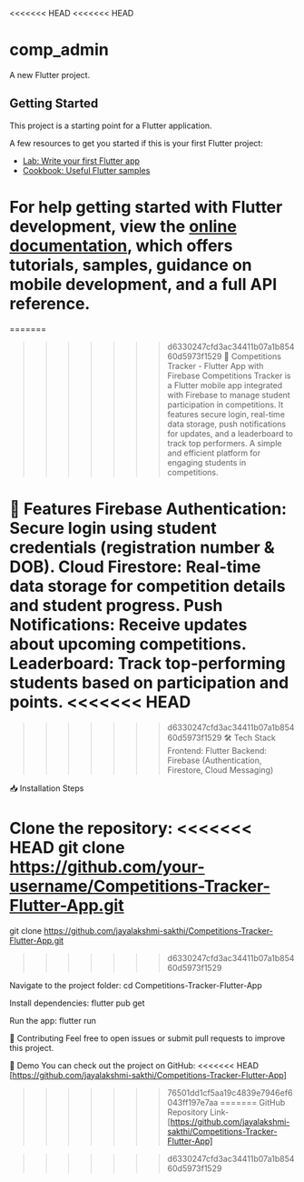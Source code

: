 <<<<<<< HEAD
<<<<<<< HEAD
# comp_admin

A new Flutter project.

## Getting Started

This project is a starting point for a Flutter application.

A few resources to get you started if this is your first Flutter project:

- [Lab: Write your first Flutter app](https://docs.flutter.dev/get-started/codelab)
- [Cookbook: Useful Flutter samples](https://docs.flutter.dev/cookbook)

For help getting started with Flutter development, view the
[online documentation](https://docs.flutter.dev/), which offers tutorials,
samples, guidance on mobile development, and a full API reference.
=======
=======
>>>>>>> d6330247cfd3ac34411b07a1b85460d5973f1529
🚀 Competitions Tracker - Flutter App with Firebase
Competitions Tracker is a Flutter mobile app integrated with Firebase to manage student participation in competitions. It features secure login, real-time data storage, push notifications for updates, and a leaderboard to track top performers. A simple and efficient platform for engaging students in competitions.

📌 Features
Firebase Authentication: Secure login using student credentials (registration number & DOB).
Cloud Firestore: Real-time data storage for competition details and student progress.
Push Notifications: Receive updates about upcoming competitions.
Leaderboard: Track top-performing students based on participation and points.
<<<<<<< HEAD
=======

>>>>>>> d6330247cfd3ac34411b07a1b85460d5973f1529
🛠️ Tech Stack
Frontend: Flutter
Backend: Firebase (Authentication, Firestore, Cloud Messaging)

📥 Installation Steps

Clone the repository:
<<<<<<< HEAD
git clone https://github.com/your-username/Competitions-Tracker-Flutter-App.git
=======
git clone https://github.com/jayalakshmi-sakthi/Competitions-Tracker-Flutter-App.git
>>>>>>> d6330247cfd3ac34411b07a1b85460d5973f1529

Navigate to the project folder:
cd Competitions-Tracker-Flutter-App

Install dependencies:
flutter pub get

Run the app:
flutter run

📢 Contributing
Feel free to open issues or submit pull requests to improve this project.

🔗 Demo
You can check out the project on GitHub:
<<<<<<< HEAD
[https://github.com/jayalakshmi-sakthi/Competitions-Tracker-Flutter-App]

>>>>>>> 76501dd1cf5aa19c4839e7946ef6043ff197e7aa
=======
GitHub Repository Link-[https://github.com/jayalakshmi-sakthi/Competitions-Tracker-Flutter-App]

>>>>>>> d6330247cfd3ac34411b07a1b85460d5973f1529
